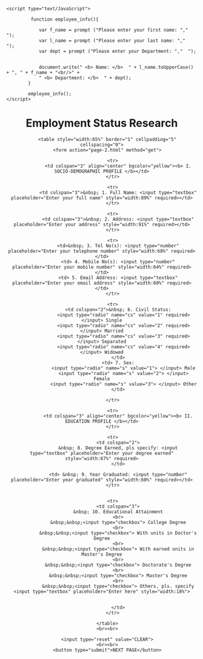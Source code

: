 <html>
<head>
	<title> Fill up form </title>
</head>

	<script type="text/JavaScript">

			 function employee_info(){

				var f_name = prompt ("Please enter your first name: ","  ");
				var l_name = prompt ("Please enter your last name: ","  ");
				var dept = prompt ("Please enter your Department: ","  ");


				document.write(" <b> Name: </b>  " + l_name.toUpperCase() + ", " + f_name + "<br/>" +
				" <b> Department: </b>  " + dept);
			}

			employee_info();
	</script>

<body>
<center>
<h1><center> Employment Status Research </center></h1>

		<table style="width:65%" border="1" cellpadding="5" cellspacing="0">
		<form action="page-2.html" method="get">

			<tr>
				<td colspan="3" align="center" bgcolor="yellow"><b> I. SOCIO-DEMOGRAPHIC PROFILE </b></td>
			</tr>
			
			<tr>
				<td colspan="3">&nbsp; 1. Full Name: <input type="textbox" placeholder="Enter your full name" style="width:89%" required></td>
			</tr>

			<tr>
				<td colspan="3">&nbsp; 2. Address: <input type="textbox" placeholder="Enter your address" style="width:91%" required></td>
			</tr>

			<tr>
				<td>&nbsp; 3. Tel No(s): <input type="number" placeholder="Enter your telephone number" style="width:68%" required></td>
				<td> 4. Mobile No(s): <input type="number" placeholder="Enter your mobile number" style="width:64%" required></td>
				<td> 5. Email Address: <input type="textbox" placeholder="Enter your email address" style="width:60%" required></td>
			</tr>
			
			<tr>
				<td colspan="2">&nbsp; 6. Civil Status:
					<input type="radio" name="cs" value="1" required> </input> Single
					<input type="radio" name="cs" value="2" required> </input> Married
					<input type="radio" name="cs" value="3" required> </input> Separated
					<input type="radio" name="cs" value="4" required> </input> Widowed
				</td>
				<td> 7. Sex:
					<input type="radio" name="s" value="1"> </input> Male
					<input type="radio" name="s" value="2"> </input> Female
					<input type="radio" name="s" value="3"> </input> Other
				</td>
				
			</tr>
			
			<tr>
				<td colspan="3" align="center" bgcolor="yellow"><b> II. EDUCATION PROFILE </b></td>
			</tr>
			
			<tr>
				<td colspan="2">
				&nbsp; 8. Degree Earned, pls specify: <input type="textbox" placeholder="Enter your degree earned" style="width:67%" required>
				</td>
				
				<td> &nbsp; 9. Year Graduated: <input type="number" placeholder="Enter year graduated" style="width:60%" required></td>
			</tr>
			
			
			<tr>
				<td colspan="3">
				&nbsp; 10. Educational Attainment
				<br>
				&nbsp;&nbsp;<input type="checkbox"> College Degree
				<br>
				&nbsp;&nbsp;<input type="checkbox"> With units in Doctor's Degree
				<br>
				&nbsp;&nbsp;<input type="checkbox"> With earned units in Master's Degree
				<br>
				&nbsp;&nbsp;<input type="checkbox"> Doctorate's Degree
				<br>
				&nbsp;&nbsp;<input type="checkbox"> Master's Degree
				<br>
				&nbsp;&nbsp;<input type="checkbox"> Others, pls. specify <input type="textbox" placeholder="Enter here" style="width:18%">
				
				
				</td>
			</tr>

		</table>
		<br><br>

		<input type="reset" value="CLEAR">
		<br><br>
		<button type="submit">NEXT PAGE</button>
		

</form>	
</center>
</body>
</html>

